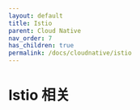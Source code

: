 ```yaml
---
layout: default
title: Istio
parent: Cloud Native
nav_order: 7
has_children: true
permalink: /docs/cloudnative/istio
---
```


# Istio 相关 



